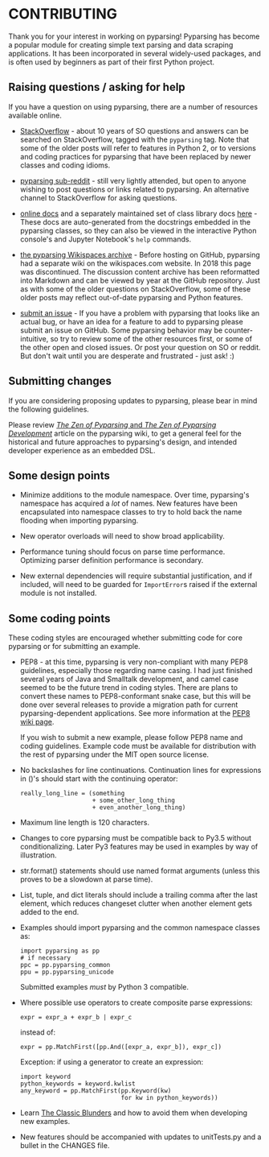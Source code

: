 # CONTRIBUTING

Thank you for your interest in working on pyparsing! Pyparsing has become a popular module for creating simple
text parsing and data scraping applications. It has been incorporated in several widely-used packages, and is
often used by beginners as part of their first Python project.

## Raising questions / asking for help

If you have a question on using pyparsing, there are a number of resources available online.

- [StackOverflow](https://stackoverflow.com/questions/tagged/pyparsing) - about 10 years of SO questions and answers
  can be searched on StackOverflow, tagged with the `pyparsing` tag. Note that some of the older posts will refer
  to features in Python 2, or to versions and coding practices for pyparsing that have been replaced by newer classes
  and coding idioms.

- [pyparsing sub-reddit](https://www.reddit.com/r/pyparsing/) - still very lightly attended, but open to anyone
  wishing to post questions or links related to pyparsing. An alternative channel to StackOverflow for asking
  questions.

- [online docs](https://pyparsing-docs.readthedocs.io/en/latest/index.html) and a separately maintained set of class
  library docs [here](https://pyparsing-doc.neocities.org/) - These docs are auto-generated from the docstrings
  embedded in the pyparsing classes, so they can also be viewed in the interactive Python console's and Jupyter
  Notebook's `help` commands.

- [the pyparsing Wikispaces archive](https://github.com/pyparsing/wikispaces_archive) - Before hosting on GitHub,
  pyparsing had a separate wiki on the wikispaces.com website. In 2018 this page was discontinued. The discussion
  content archive has been reformatted into Markdown and can be viewed by year at the GitHub repository. Just as
  with some of the older questions on StackOverflow, some of these older posts may reflect out-of-date pyparsing
  and Python features.

- [submit an issue](https://github.com/pyparsing/pyparsing/issues) - If you have a problem with pyparsing that looks
  like an actual bug, or have an idea for a feature to add to pyparsing please submit an issue on GitHub. Some
  pyparsing behavior may be counter-intuitive, so try to review some of the other resources first, or some of the
  other open and closed issues. Or post your question on SO or reddit. But don't wait until you are desperate and
  frustrated - just ask! :)


## Submitting changes

If you are considering proposing updates to pyparsing, please bear in mind the following guidelines.

Please review [_The Zen of Pyparsing_ and _The Zen of Pyparsing
Development_](https://github.com/pyparsing/pyparsing/wiki/Zen)
article on the pyparsing wiki, to get a general feel for the historical and future approaches to pyparsing's
design, and intended developer experience as an embedded DSL.

## Some design points

- Minimize additions to the module namespace. Over time, pyparsing's namespace has acquired a *lot* of names.
  New features have been encapsulated into namespace classes to try to hold back the name flooding when importing
  pyparsing.

- New operator overloads will need to show broad applicability.

- Performance tuning should focus on parse time performance. Optimizing parser definition performance is secondary.

- New external dependencies will require substantial justification, and if included, will need to be guarded for
  `ImportError`s raised if the external module is not installed.

## Some coding points

These coding styles are encouraged whether submitting code for core pyparsing or for submitting an example.

- PEP8 - at this time, pyparsing is very non-compliant with many PEP8 guidelines, especially those regarding
  name casing. I had just finished several years of Java and Smalltalk development, and camel case seemed to be the
  future trend in coding styles. There are plans to convert these names to PEP8-conformant snake case, but this will
  be done over several releases to provide a migration path for current pyparsing-dependent applications. See more
  information at the [PEP8 wiki page](https://github.com/pyparsing/pyparsing/wiki/PEP-8-planning).

  If you wish to submit a new example, please follow PEP8 name and coding guidelines. Example code must be available
  for distribution with the rest of pyparsing under the MIT open source license.

- No backslashes for line continuations.
  Continuation lines for expressions in ()'s should start with the continuing operator:

      really_long_line = (something
                          + some_other_long_thing
                          + even_another_long_thing)

- Maximum line length is 120 characters.

- Changes to core pyparsing must be compatible back to Py3.5 without conditionalizing. Later Py3 features may be
  used in examples by way of illustration.

- str.format() statements should use named format arguments (unless this proves to be a slowdown at parse time).

- List, tuple, and dict literals should include a trailing comma after the last element, which reduces changeset
  clutter when another element gets added to the end.

- Examples should import pyparsing and the common namespace classes as:

      import pyparsing as pp
      # if necessary
      ppc = pp.pyparsing_common
      ppu = pp.pyparsing_unicode

  Submitted examples *must* by Python 3 compatible.

- Where possible use operators to create composite parse expressions:

      expr = expr_a + expr_b | expr_c

  instead of:

      expr = pp.MatchFirst([pp.And([expr_a, expr_b]), expr_c])

  Exception: if using a generator to create an expression:

      import keyword
      python_keywords = keyword.kwlist
      any_keyword = pp.MatchFirst(pp.Keyword(kw)
                                  for kw in python_keywords))

- Learn [The Classic Blunders](https://github.com/pyparsing/pyparsing/wiki/The-Classic-Blunders) and
  how to avoid them when developing new examples.

- New features should be accompanied with updates to unitTests.py and a bullet in the CHANGES file.
